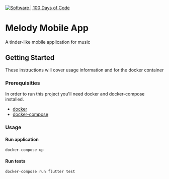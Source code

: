 [![Software | 100 Days of Code](https://www.software.com/badges/100-days-of-code)](https://www.software.com/100-days-of-code)

# Melody Mobile App

A tinder-like mobile application for music

## Getting Started

These instructions will cover usage information and for the docker container 

### Prerequisities

In order to run this project you'll need docker and docker-compose installed.

* [docker](https://docs.docker.com/engine/install/)
* [docker-compose](https://docs.docker.com/compose/install/)

### Usage

#### Run application

```shell
docker-compose up
```

#### Run tests

```shell
docker-compose run flutter test
```
